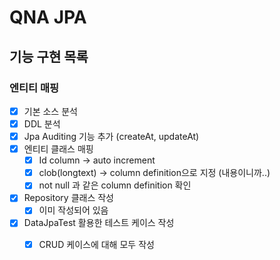 # QNA JPA

## 기능 구현 목록

### 엔티티 매핑
- [x] 기본 소스 분석
- [x] DDL 분석
- [x] Jpa Auditing 기능 추가 (createAt, updateAt)
- [x] 엔티티 클래스 매핑
    - [x] Id column -> auto increment
    - [x] clob(longtext) -> column definition으로 지정 (내용이니까..)
    - [x] not null 과 같은 column definition 확인
- [x] Repository 클래스 작성
    - [x] 이미 작성되어 있음
- [x] DataJpaTest 활용한 테스트 케이스 작성
    - [x] CRUD 케이스에 대해 모두 작성




